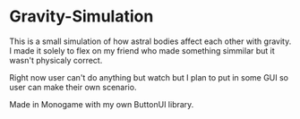 # Gravity-Simulation
This is a small simulation of how astral bodies affect each other with gravity.
I made it solely to flex on my friend who made something simmilar but it wasn't physicaly correct.

Right now user can't do anything but watch but I plan to put in some GUI so user can make their own scenario.

Made in Monogame with my own ButtonUI library.
